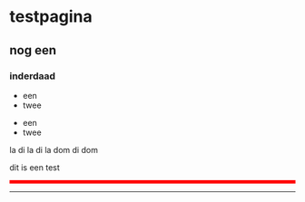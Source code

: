 <style>
.lijn {border-style: solid 1px; border-color:Red;}
  
  p.one {
    border-style: solid;
    border-color: Red;
}
</style>

<body>

<h1> testpagina</h1>
<h2>nog een</h2>
<h3> inderdaad</h3>

<ul>
  <li>een</li>
  <li>twee</li>
</ul>

<p><ul>
  <li>een</li>
  <li>twee</li>
</ul></p>

la di la di la
dom di dom

<p class="lijn">dit is een test</p>


<p class="one"><hr></p>

</body>
